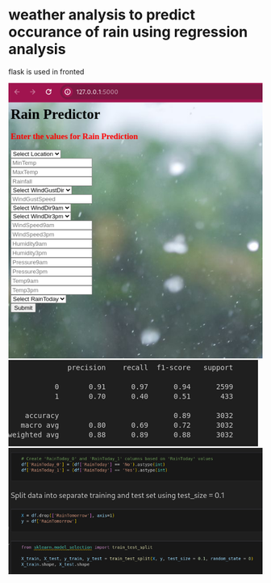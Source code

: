 # weather analysis to predict occurance of rain using regression analysis

flask is used in fronted 

<img src="https://github.com/sammypeter/weather-forcast/blob/main/1.png"> 

<img src="https://github.com/sammypeter/weather-forcast/blob/main/3.png">

<img src="https://github.com/sammypeter/weather-forcast/blob/main/4.png">

